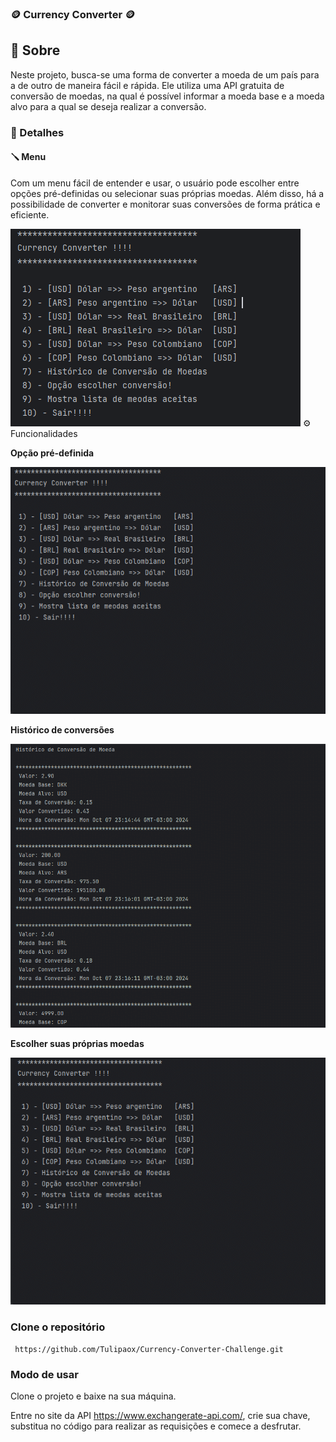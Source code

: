 ### 🪙 Currency Converter 🪙
## 📖 Sobre
Neste projeto, busca-se uma forma de converter a moeda de um país para a de outro de maneira fácil e rápida. Ele utiliza uma API gratuita de conversão de moedas, na qual é possível informar a moeda base e a moeda alvo para a qual se deseja realizar a conversão.

### 📜 Detalhes
#### 🪛 Menu
Com um menu fácil de entender e usar, o usuário pode escolher entre opções pré-definidas ou selecionar suas próprias moedas. Além disso, há a possibilidade de converter e monitorar suas conversões de forma prática e eficiente.

<tr> <img src="./src/img/menu.png">
⚙️ Funcionalidades
<p><strong>Opção pré-definida</strong></p>
<img src="src/img/option one.gif"> 
<p><strong>Histórico de conversões</strong></p> 
<img src="./src/img/optionsevengif.gif"> 
<p><strong>Escolher suas próprias moedas</strong></p> 
<img src="./src/img/option%20conversion.gif">

### Clone o repositório

```
 https://github.com/Tulipaox/Currency-Converter-Challenge.git
````

### Modo de usar
<p>Clone o projeto e baixe na sua máquina.</p> 
<p>Entre no site da API <a href="https://www.exchangerate-api.com/">https://www.exchangerate-api.com/</a>, crie sua chave, substitua no código para realizar as requisições e comece a desfrutar.</p>